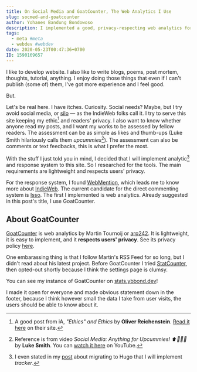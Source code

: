 ```yaml
---
title: On Social Media and GoatCounter, The Web Analytics I Use
slug: socmed-and-goatcounter
author: Yohanes Bandung Bondowoso
description: I implemented a good, privacy-respecting web analytics for this website since May the 20th. It is called GoatCounter. I try to explain and reason about it.
tags:
  - meta #meta
  - webdev #webdev
date: 2020-05-23T00:47:36+0700
ID: 1590169657
---
```


I like to develop website. I also like to write blogs, poems, post mortem, thoughts, tutorial, anything. I enjoy doing those things that even if I can't publish (some of) them, I've got more experience and I feel good.

But.

Let's be real here. I have itches. Curiosity. Social needs? Maybe, but I try avoid social media, or [silo](https://indieweb.org/silo) — as the IndieWeb folks call it. I try to serve this site keeping my ethic[^1] and readers' privacy. I also want to know whether anyone read my posts, and I want my works to be assessed by fellow readers. The assessment can be as simple as likes and thumb-ups (Luke Smith hilariously calls them _upcummies_[^2]). The assessment can also be comments or text feedbacks, this is what I prefer the most.

With the stuff I just told you in mind, I decided that I will implement analytic[^3] and response system to this site. So I researched for the tools. The main requirements are lightweight and respects users' privacy.

For the response system, I found [WebMention](https://webmention.io/), which leads me to know more about [IndieWeb](https://indieweb.org). The current candidate for the direct commenting system is [Isso](https://posativ.org/isso/). The first I implemented is web analytics. Already suggested in this post's title, I use GoatCounter.

## About GoatCounter

[GoatCounter](https://www.goatcounter.com/) is web analytics by Martin Tournoij or [arp242](https://www.arp242.net/goatcounter.html). It is lightweight, it is easy to implement, and it **respects users' privacy**. See its privacy policy [here](https://www.goatcounter.com/privacy).

One embarassing thing is that I follow Martin's RSS Feed for so long, but I didn't read about his latest project. Before GoatCounter I tried [StatCounter](https://statcounter.com), then opted-out shortly because I think the settings page is clumsy.

You can see my instance of GoatCounter on [stats.ybbond.dev](https://stats.ybbond.dev/)!

I made it open for everyone and made obvious statement down in the footer, because I think however small the data I take from user visits, the users should be able to know about it.



[^1]: A good post from iA, _"Ethics" and Ethics_ by **Oliver Reichenstein**. [Read it here](https://ia.net/topics/ethics-and-ethics) on their site.
[^2]: Reference is from video _Social Media: Anything for Upcummies! ⬆🍆💦💦_ by **Luke Smith**. You can [watch it here](https://youtu.be/YjbyDU0WzYI?t=48) on YouTube.
[^3]: I even stated in my [post](/posts/2020-04-migrating-my-blog-to-hugo/#current-features) about migrating to Hugo that I will implement _tracker_.
